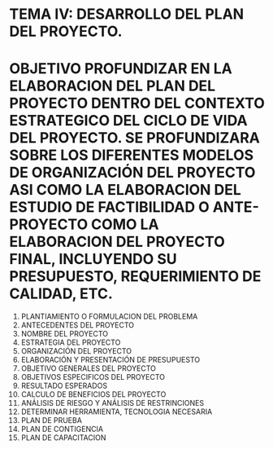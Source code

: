 
# TEMA IV: DESARROLLO DEL PLAN DEL PROYECTO.

# OBJETIVO	PROFUNDIZAR EN LA ELABORACION DEL PLAN DEL PROYECTO DENTRO DEL CONTEXTO ESTRATEGICO DEL CICLO DE VIDA DEL PROYECTO. SE PROFUNDIZARA SOBRE LOS DIFERENTES MODELOS DE ORGANIZACIÓN DEL PROYECTO ASI COMO LA ELABORACION  DEL ESTUDIO DE FACTIBILIDAD  O ANTE-PROYECTO COMO LA ELABORACION DEL PROYECTO FINAL, INCLUYENDO SU PRESUPUESTO, REQUERIMIENTO DE CALIDAD, ETC.



1.	PLANTIAMIENTO  O  FORMULACION DEL PROBLEMA
1.	ANTECEDENTES DEL PROYECTO
2.	NOMBRE DEL PROYECTO
3.	ESTRATEGIA DEL PROYECTO
4.	ORGANIZACIÓN DEL PROYECTO
5.	ELABORACIÓN Y PRESENTACIÓN DE PRESUPUESTO
6.	OBJETIVO GENERALES DEL PROYECTO
7.	OBJETIVOS ESPECIFICOS DEL PROYECTO
8.	RESULTADO ESPERADOS
9.	CALCULO DE BENEFICIOS DEL PROYECTO
10.	ANÁLISIS DE RIESGO Y ANÁLISIS DE RESTRINCIONES
11.	DETERMINAR HERRAMIENTA, TECNOLOGIA NECESARIA
12.	PLAN DE PRUEBA
13.	PLAN DE CONTIGENCIA
14.	PLAN DE CAPACITACION

